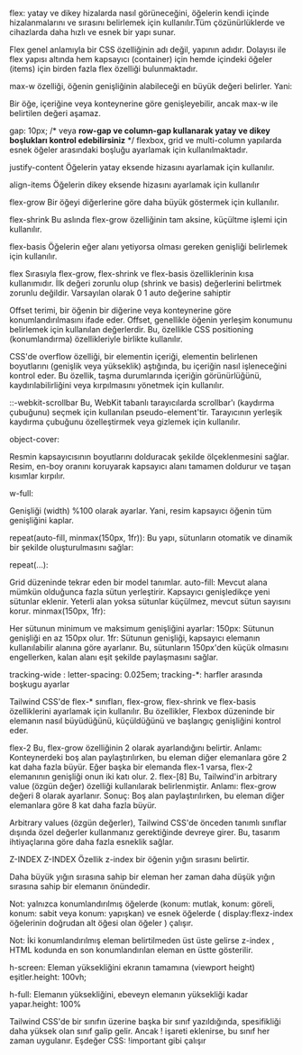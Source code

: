  flex: yatay ve dikey hizalarda nasıl görüneceğini, öğelerin kendi içinde hizalanmalarını ve sırasını belirlemek için kullanılır.Tüm çözünürlüklerde ve cihazlarda daha hızlı ve esnek bir yapı sunar.

Flex genel anlamıyla bir CSS özelliğinin adı değil, yapının adıdır. Dolayısı ile flex yapısı altında hem kapsayıcı (container) için hemde içindeki öğeler (items) için birden fazla flex özelliği bulunmaktadır. 


max-w özelliği, öğenin genişliğinin alabileceği en büyük değeri belirler. Yani:

Bir öğe, içeriğine veya konteynerine göre genişleyebilir, ancak max-w ile belirtilen değeri aşamaz.

gap: 10px; /* veya **row-gap ve column-gap kullanarak 
yatay ve dikey boşlukları kontrol edebilirsiniz** */
flexbox, grid ve multi-column yapılarda esnek öğeler arasındaki boşluğu ayarlamak için kullanılmaktadır.

justify-content
Öğelerin yatay eksende hizasını ayarlamak için kullanılır.

align-items
Öğelerin dikey eksende hizasını ayarlamak için kullanılır

flex-grow
Bir öğeyi diğerlerine göre daha büyük göstermek için kullanılır. 

flex-shrink
Bu aslında flex-grow özelliğinin tam aksine, küçültme işlemi için kullanılır. 

flex-basis
Öğelerin eğer alanı yetiyorsa olması gereken genişliği belirlemek için kullanılır.

flex
Sırasıyla flex-grow, flex-shrink ve flex-basis özelliklerinin kısa kullanımıdır. İlk değeri zorunlu olup (shrink ve basis) değerlerini belirtmek zorunlu değildir. Varsayılan olarak 0 1 auto değerine sahiptir

Offset terimi, bir öğenin bir diğerine veya konteynerine göre konumlandırılmasını ifade eder. Offset, genellikle öğenin yerleşim konumunu belirlemek için kullanılan değerlerdir. Bu, özellikle CSS positioning (konumlandırma) özellikleriyle birlikte kullanılır.


CSS'de overflow özelliği, bir elementin içeriği, elementin belirlenen boyutlarını (genişlik veya yükseklik) aştığında, bu içeriğin nasıl işleneceğini kontrol eder. Bu özellik, taşma durumlarında içeriğin görünürlüğünü, kaydırılabilirliğini veya kırpılmasını yönetmek için kullanılır.

::-webkit-scrollbar
Bu, WebKit tabanlı tarayıcılarda scrollbar'ı (kaydırma çubuğunu) seçmek için kullanılan pseudo-element'tir.
Tarayıcının yerleşik kaydırma çubuğunu özelleştirmek veya gizlemek için kullanılır.


object-cover:

Resmin kapsayıcısının boyutlarını dolduracak şekilde ölçeklenmesini sağlar.
Resim, en-boy oranını koruyarak kapsayıcı alanı tamamen doldurur ve taşan kısımlar kırpılır.

w-full:

Genişliği (width) %100 olarak ayarlar.
Yani, resim kapsayıcı öğenin tüm genişliğini kaplar.


repeat(auto-fill, minmax(150px, 1fr)):
Bu yapı, sütunların otomatik ve dinamik bir şekilde oluşturulmasını sağlar:

repeat(...):

Grid düzeninde tekrar eden bir model tanımlar.
auto-fill: Mevcut alana mümkün olduğunca fazla sütun yerleştirir.
Kapsayıcı genişledikçe yeni sütunlar eklenir.
Yeterli alan yoksa sütunlar küçülmez, mevcut sütun sayısını korur.
minmax(150px, 1fr):

Her sütunun minimum ve maksimum genişliğini ayarlar:
150px: Sütunun genişliği en az 150px olur.
1fr: Sütunun genişliği, kapsayıcı elemanın kullanılabilir alanına göre ayarlanır.
Bu, sütunların 150px'den küçük olmasını engellerken, kalan alanı eşit şekilde paylaşmasını sağlar.

tracking-wide : letter-spacing: 0.025em;
tracking-*: harfler arasında boşkugu ayarlar

Tailwind CSS'de flex-* sınıfları, flex-grow, flex-shrink ve flex-basis özelliklerini ayarlamak için kullanılır. Bu özellikler, Flexbox düzeninde bir elemanın nasıl büyüdüğünü, küçüldüğünü ve başlangıç genişliğini kontrol eder.

flex-2
Bu, flex-grow özelliğinin 2 olarak ayarlandığını belirtir.
Anlamı: Konteynerdeki boş alan paylaştırılırken, bu eleman diğer elemanlara göre 2 kat daha fazla büyür.
Eğer başka bir elemanda flex-1 varsa, flex-2 elemanının genişliği onun iki katı olur.
2. flex-[8]
Bu, Tailwind'in arbitrary value (özgün değer) özelliği kullanılarak belirlenmiştir.
Anlamı: flex-grow değeri 8 olarak ayarlanır.
Sonuç: Boş alan paylaştırılırken, bu eleman diğer elemanlara göre 8 kat daha fazla büyür.


Arbitrary values (özgün değerler), Tailwind CSS'de önceden tanımlı sınıflar dışında özel değerler kullanmanız gerektiğinde devreye girer. Bu, tasarım ihtiyaçlarına göre daha fazla esneklik sağlar.

Z-INDEX
Z-INDEX Özellik z-index bir öğenin yığın sırasını belirtir.

Daha büyük yığın sırasına sahip bir eleman her zaman daha düşük yığın sırasına sahip bir elemanın önündedir.

Not: yalnızca konumlandırılmış öğelerde (konum: mutlak, konum: göreli, konum: sabit veya konum: yapışkan) ve esnek öğelerde ( display:flexz-index öğelerinin doğrudan alt öğesi olan öğeler ) çalışır.

Not: İki konumlandırılmış eleman belirtilmeden üst üste gelirse z-index , HTML kodunda en son konumlandırılan eleman en üstte gösterilir.

 h-screen: Eleman yüksekliğini ekranın tamamına (viewport height) eşitler.height: 100vh;

 h-full: Elemanın yüksekliğini, ebeveyn elemanın yüksekliği kadar yapar.height: 100%

 Tailwind CSS'de bir sınıfın üzerine başka bir sınıf yazıldığında, spesifikliği daha yüksek olan sınıf galip gelir. Ancak ! işareti eklenirse, bu sınıf her zaman uygulanır.
Eşdeğer CSS: !important gibi çalışır